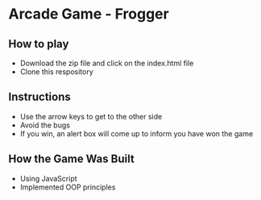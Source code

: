 # Arcade Game - Frogger

## How to play
* Download the zip file and click on the index.html file
* Clone this respository 

## Instructions
* Use the arrow keys to get to the other side 
* Avoid the bugs
* If you win, an alert box will come up to inform you have won the game

## How the Game Was Built
* Using JavaScript 
* Implemented OOP principles 
